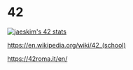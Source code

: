# 42

[![jaeskim's 42 stats](https://badge42.herokuapp.com/api/stats/aviolini)](https://github.com/JaeSeoKim/badge42)

https://en.wikipedia.org/wiki/42_(school)

https://42roma.it/en/
